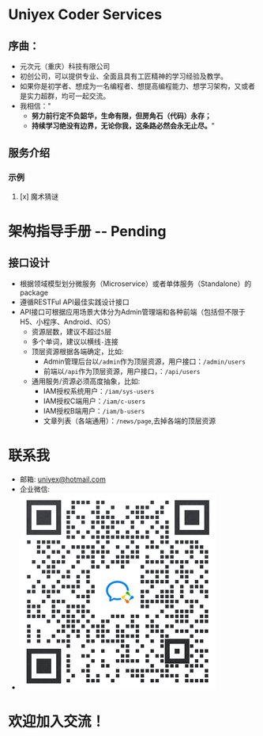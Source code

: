 # Uniyex Coder Services
## 序曲：
* 元次元（重庆）科技有限公司
* 初创公司，可以提供专业、全面且具有工匠精神的学习经验及教学。
* 如果你是初学者、想成为一名编程者、想提高编程能力、想学习架构，又或者是实力超群，均可一起交流。
* 我相信："
  - **努力前行定不负韶华，生命有限，但房角石（代码）永存；**
  - **持续学习绝没有边界，无论你我，这条路必然会永无止尽。**"
  
## 服务介绍
### 示例
1. [x] 魔术猜谜


# 架构指导手册 -- Pending
## 接口设计
- 根据领域模型划分微服务（Microservice）或者单体服务（Standalone）的package
- 遵循RESTFul API最佳实践设计接口
- API接口可根据应用场景大体分为Admin管理端和各种前端（包括但不限于H5、小程序、Android、iOS）
    - 资源层数，建议不超过`5`层
    - 多个单词，建议以横线`-`连接
    - 顶层资源根据各端确定，比如:
        - Admin管理后台以`/admin`作为顶层资源，用户接口：`/admin/users`
        - 前端以`/api`作为顶层资源，用户接口，：`/api/users `
    - 通用服务/资源必须高度抽象，比如:
        - IAM授权系统用户：`/iam/sys-users`
        - IAM授权C端用户：`/iam/c-users`
        - IAM授权B端用户：`/iam/b-users`
        - 文章列表（各端通用）：`/news/page`,去掉各端的顶层资源


# 联系我
* 邮箱: uniyex@hotmail.com
* 企业微信: 
* ![UniyexCoder](/example/doc/uniyex-coder-wecom-qr.png "UniyexCoder")

# 欢迎加入交流！
